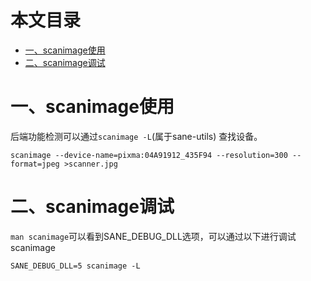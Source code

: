 本文目录
=================

* [一、scanimage使用](#一scanimage使用)
* [二、scanimage调试](#二scanimage调试)

# 一、scanimage使用
后端功能检测可以通过`scanimage -L`(属于sane-utils) 查找设备。
```
scanimage --device-name=pixma:04A91912_435F94 --resolution=300 --format=jpeg >scanner.jpg
```

# 二、scanimage调试
`man scanimage`可以看到SANE_DEBUG_DLL选项，可以通过以下进行调试scanimage
```
SANE_DEBUG_DLL=5 scanimage -L
```
